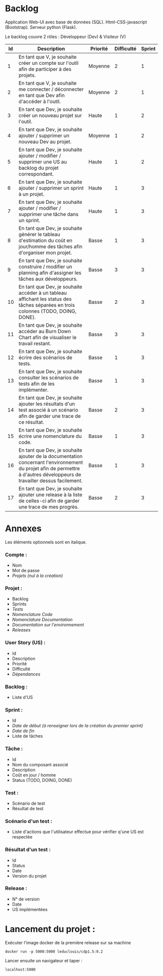 # Backlog

Application Web-UI avec base de données (SQL). Html-CSS-javascript (Bootstrap). Serveur python (Flask).

Le backlog couvre 2 rôles : Développeur (Dev) & Visiteur (V)

| Id | Description | Priorité | Difficulté | Sprint |
| --- | --- | --- | --- | --- |
| 1 | En tant que V, je souhaite créer un compte sur l'outil afin de participer à des projets. | Moyenne | 2 | 1 |
| 2 | En tant que V, je souhaite me connecter / déconnecter en tant que Dev afin d'accéder à l'outil. | Moyenne | 2 | 1 |
| 3 | En tant que Dev, je souhaite créer un nouveau projet sur l'outil. | Haute | 1 | 2 |
| 4 | En tant que Dev, je souhaite ajouter / supprimer un nouveau Dev au projet. | Moyenne | 1 | 2 |
| 5 | En tant que Dev, je souhaite ajouter / modifier / supprimer une US au backlog du projet correspondant. | Haute | 1 | 2 |
| 6 | En tant que Dev, je souhaite ajouter / supprimer un sprint à un projet. | Haute | 1 | 3 |
| 7 | En tant que Dev, je souhaite ajouter / modifier / supprimer une tâche dans un sprint. | Haute | 1 | 3 |
| 8 | En tant que Dev, je souhaite générer le tableau d'estimation du coût en jour/homme des tâches afin d'organiser mon projet. | Basse | 1 | 3 |
| 9 | En tant que Dev, je souhaite construire / modifier un planning afin d'assigner les tâches aux développeurs. | Basse | 3 | 3 |
| 10 | En tant que Dev, je souhaite accéder à un tableau affichant les status des tâches séparées en trois colonnes (TODO, DOING, DONE). | Basse | 2 | 3 |
| 11 | En tant que Dev, je souhaite accéder au Burn Down Chart afin de visualiser le travail restant. | Basse | 3 | 3 |
| 12 | En tant que Dev, je souhaite écrire des scénarios de tests. | Basse | 1 | 3 |
| 13 | En tant que Dev, je souhaite consulter les scénarios de tests afin de les implémenter. | Basse | 1 | 3 |
| 14 | En tant que Dev, je souhaite ajouter les résultats d'un test associé à un scénario afin de garder une trace de ce résultat. | Basse | 2 | 3 |
| 15 | En tant que Dev, je souhaite écrire une nomenclature du code. | Basse | 1 | 3 |
| 16 | En tant que Dev, je souhaite ajouter de la documentation concernant l'environnement du projet afin de permettre à d'autres développeurs de travailler dessus facilement. | Basse | 1 | 3 |
| 17 | En tant que Dev, je souhaite ajouter une release à la liste de celles-ci afin de garder une trace de mes progrès. | Basse | 2 | 3 |

# Annexes
Les éléments optionnels sont en italique.

### Compte :
* Nom
* Mot de passe
* *Projets (nul à la création)*

### Projet :
* Backlog
* Sprints
* *Tests*
* *Nomenclature Code*
* *Nomenclature Documentation*
* *Documentation sur l'environnement*
* *Releases*

### User Story (US) :
* Id
* Description
* Priorité
* Difficulté
* *Dépendances*

### Backlog :
* Liste d'US

### Sprint :
* Id
* *Date de début (à renseigner lors de la création du premier sprint)*
* *Date de fin*
* Liste de tâches

### Tâche :
* Id
* Nom du composant associé
* Description
* Coût en jour / homme
* Status (TODO, DOING, DONE)

### Test :
* Scénario de test
* Résultat de test

### Scénario d'un test :
* Liste d'actions que l'utilisateur effectue pour vérifier q'une US est respectée

### Résultat d'un test :
* Id
* Status
* Date
* Version du projet

### Release :
* N° de version
* Date
* US implémentées


# Lancement du projet :
Exécuter l'image docker de la première release sur sa machine 
```
docker run -p 5000:5000 leduclouis/cdp1.5:0.2
```
Lancer ensuite un navigateur et taper :
```
localhost:5000
```

